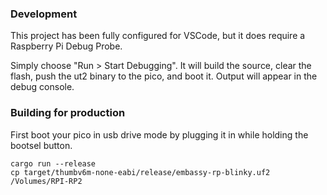 ### Development

This project has been fully configured for VSCode, but it does require a
Raspberry Pi Debug Probe.

Simply choose "Run > Start Debugging". It will build the source, clear the
flash, push the ut2 binary to the pico, and boot it. Output will appear in
the debug console.

### Building for production

First boot your pico in usb drive mode by plugging it in while holding the
bootsel button.

```
cargo run --release
cp target/thumbv6m-none-eabi/release/embassy-rp-blinky.uf2 /Volumes/RPI-RP2
```
